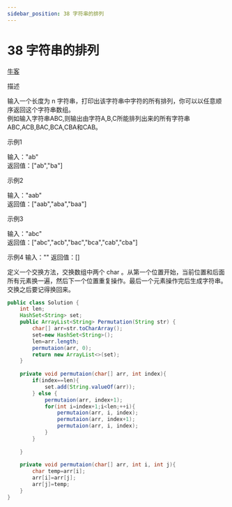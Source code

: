 ```yaml
---
sidebar_position: 38 字符串的排列
---
```


# 38 字符串的排列

[牛客](https://www.nowcoder.com/practice/fe6b651b66ae47d7acce78ffdd9a96c7)

描述

输入一个长度为 n 字符串，打印出该字符串中字符的所有排列，你可以以任意顺序返回这个字符串数组。  
例如输入字符串ABC,则输出由字符A,B,C所能排列出来的所有字符串ABC,ACB,BAC,BCA,CBA和CAB。



示例1

输入："ab"  
返回值：["ab","ba"]  
     
示例2

输入："aab"  
返回值：["aab","aba","baa"]  

示例3

输入："abc"  
返回值：["abc","acb","bac","bca","cab","cba"]

示例4
输入：""
返回值：[]

定义一个交换方法，交换数组中两个 char 。从第一个位置开始，当前位置和后面所有元素换一遍，然后下一个位置重复操作。最后一个元素操作完后生成字符串。交换之后要记得换回来。

```java
public class Solution {
    int len;
    HashSet<String> set;
    public ArrayList<String> Permutation(String str) {
        char[] arr=str.toCharArray();
        set=new HashSet<String>();
        len=arr.length;
        permutaion(arr, 0);
        return new ArrayList<>(set);
    }
    
    private void permutaion(char[] arr, int index){
        if(index==len){
            set.add(String.valueOf(arr));
        } else {
            permutaion(arr, index+1);
            for(int i=index+1;i<len;++i){
                permutaion(arr, i, index);
                permutaion(arr, index+1);
                permutaion(arr, i, index);
            }
        }
        
    }
    
    private void permutaion(char[] arr, int i, int j){
        char temp=arr[i];
        arr[i]=arr[j];
        arr[j]=temp;
    }
}
```